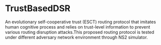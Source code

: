 # TrustBasedDSR 
An evolutionary self-cooperative trust (ESCT) routing protocol that imitates human cognitive process and relies on trust-level information to prevent various routing disruption attacks.This proposed routing protocol is tested under different adversary network environment through NS2 simulator.
